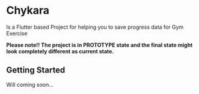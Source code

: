 # Chykara

Is a Flutter based Project for helping you to save progress data for Gym Exercise

<b>Please note!! The project is in PROTOTYPE state and the final state might look completely different as current state.</b>

## Getting Started

Will coming soon...
